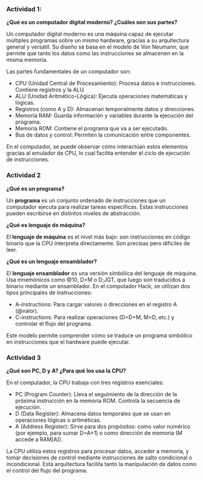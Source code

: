 ### Actividad 1:

**¿Qué es un computador digital moderno? ¿Cuáles son sus partes?**

Un computador digital moderno es una máquina capaz de ejecutar múltiples programas sobre un mismo hardware, gracias a su arquitectura general y versátil. 
Su diseño se basa en el modelo de Von Neumann, que permite que tanto los datos como las instrucciones se almacenen en la misma memoria.

Las partes fundamentales de un computador son:

- CPU (Unidad Central de Procesamiento): Procesa datos e instrucciones. Contiene registros y la ALU.
- ALU (Unidad Aritmético-Lógica): Ejecuta operaciones matemáticas y lógicas.
- Registros (como A y D): Almacenan temporalmente datos y direcciones.
- Memoria RAM: Guarda información y variables durante la ejecución del programa.
- Memoria ROM: Contiene el programa que va a ser ejecutado.
- Bus de datos y control: Permiten la comunicación entre componentes.

En el computador, se puede observar cómo interactúan estos elementos gracias al emulador de CPU, lo cual facilita entender el ciclo de ejecución de instrucciones.


### Actividad 2  

**¿Qué es un programa?**

Un **programa** es un conjunto ordenado de instrucciones que un computador ejecuta para realizar tareas específicas. 
Estas instrucciones pueden escribirse en distintos niveles de abstracción.

**¿Qué es lenguaje de máquina?**

El **lenguaje de máquina** es el nivel más bajo: son instrucciones en código binario que la CPU interpreta directamente. Son precisas pero difíciles de leer.

**¿Qué es un lenguaje ensamblador?**

El **lenguaje ensamblador** es una versión simbólica del lenguaje de máquina. 
Usa mnemónicos como @10, D=M o D;JGT, que luego son traducidos a binario mediante un ensamblador. 
En el computador Hack, se utilizan dos tipos principales de instrucciones:
- A-instructions: Para cargar valores o direcciones en el registro A (@valor).
- C-instructions: Para realizar operaciones (D=D+M, M=D, etc.) y controlar el flujo del programa.

Este modelo permite comprender cómo se traduce un programa simbólico en instrucciones que el hardware puede ejecutar.

### Actividad 3 

**¿Qué son PC, D y A? ¿Para qué los usa la CPU?**

En el computador, la CPU trabaja con tres registros esenciales:

- PC (Program Counter): Lleva el seguimiento de la dirección de la próxima instrucción en la memoria ROM. Controla la secuencia de ejecución.
- D (Data Register): Almacena datos temporales que se usan en operaciones lógicas o aritméticas.
- A (Address Register): Sirve para dos propósitos: como valor numérico (por ejemplo, para sumar D=A+1) o como dirección de memoria (M accede a RAM[A]).

La CPU utiliza estos registros para procesar datos, acceder a memoria, y tomar decisiones de control mediante instrucciones de salto condicional o incondicional.
Esta arquitectura facilita tanto la manipulación de datos como el control del flujo del programa.


